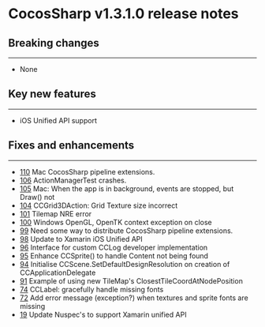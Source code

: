 # CocosSharp v1.3.1.0 release notes

## Breaking changes 
 ---
* None

## Key new features
 ___
* iOS Unified API support

## Fixes and enhancements 
 ---
* [110](https://github.com/mono/CocosSharp/issues/110) Mac CocosSharp pipeline extensions.
* [106](https://github.com/mono/CocosSharp/issues/106) ActionManagerTest crashes.
* [105](https://github.com/mono/CocosSharp/issues/105) Mac: When the app is in background, events are stopped, but Draw() not
* [104](https://github.com/mono/CocosSharp/issues/104) CCGrid3DAction: Grid Texture size incorrect
* [101](https://github.com/mono/CocosSharp/issues/101) Tilemap NRE error
* [100](https://github.com/mono/CocosSharp/issues/100) Windows OpenGL, OpenTK context exception on close
* [99](https://github.com/mono/CocosSharp/issues/99) Need some way to distribute CocosSharp pipeline extensions.
* [98](https://github.com/mono/CocosSharp/issues/98) Update to Xamarin iOS Unified API
* [96](https://github.com/mono/CocosSharp/issues/96) Interface for custom CCLog developer implementation
* [95](https://github.com/mono/CocosSharp/issues/95) Enhance CCSprite() to handle Content not being found
* [94](https://github.com/mono/CocosSharp/issues/94) Initialise CCScene.SetDefaultDesignResolution on creation of CCApplicationDelegate
* [91](https://github.com/mono/CocosSharp/issues/91) Example of using new TileMap's ClosestTileCoordAtNodePosition
* [74](https://github.com/mono/CocosSharp/issues/74) CCLabel: gracefully handle missing fonts
* [72](https://github.com/mono/CocosSharp/issues/72) Add error message (exception?) when textures and sprite fonts are missing
* [19](https://github.com/mono/CocosSharp/issues/19) Update Nuspec's to support Xamarin unified API
